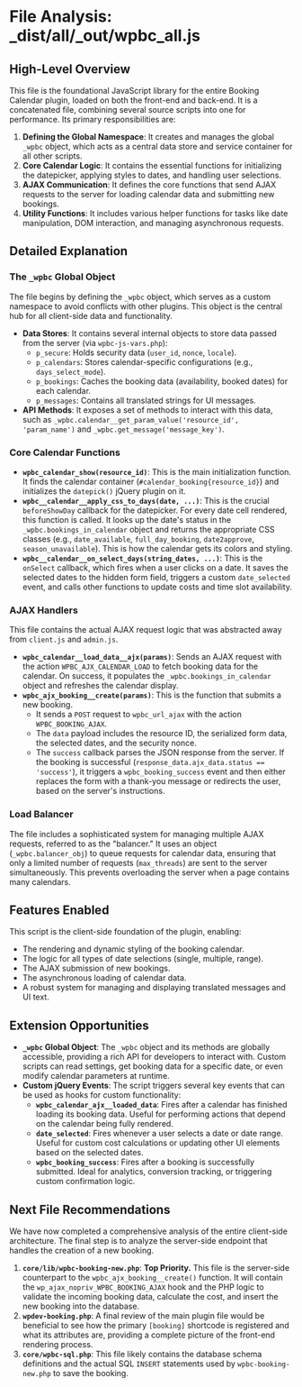 # File Analysis: _dist/all/_out/wpbc_all.js

## High-Level Overview
This file is the foundational JavaScript library for the entire Booking Calendar plugin, loaded on both the front-end and back-end. It is a concatenated file, combining several source scripts into one for performance. Its primary responsibilities are:

1.  **Defining the Global Namespace**: It creates and manages the global `_wpbc` object, which acts as a central data store and service container for all other scripts.
2.  **Core Calendar Logic**: It contains the essential functions for initializing the datepicker, applying styles to dates, and handling user selections.
3.  **AJAX Communication**: It defines the core functions that send AJAX requests to the server for loading calendar data and submitting new bookings.
4.  **Utility Functions**: It includes various helper functions for tasks like date manipulation, DOM interaction, and managing asynchronous requests.

## Detailed Explanation

### The `_wpbc` Global Object
The file begins by defining the `_wpbc` object, which serves as a custom namespace to avoid conflicts with other plugins. This object is the central hub for all client-side data and functionality.

- **Data Stores**: It contains several internal objects to store data passed from the server (via `wpbc-js-vars.php`):
  - `p_secure`: Holds security data (`user_id`, `nonce`, `locale`).
  - `p_calendars`: Stores calendar-specific configurations (e.g., `days_select_mode`).
  - `p_bookings`: Caches the booking data (availability, booked dates) for each calendar.
  - `p_messages`: Contains all translated strings for UI messages.
- **API Methods**: It exposes a set of methods to interact with this data, such as `_wpbc.calendar__get_param_value('resource_id', 'param_name')` and `_wpbc.get_message('message_key')`.

### Core Calendar Functions
- **`wpbc_calendar_show(resource_id)`**: This is the main initialization function. It finds the calendar container (`#calendar_booking{resource_id}`) and initializes the `datepick()` jQuery plugin on it.
- **`wpbc__calendar__apply_css_to_days(date, ...)`**: This is the crucial `beforeShowDay` callback for the datepicker. For every date cell rendered, this function is called. It looks up the date's status in the `_wpbc.bookings_in_calendar` object and returns the appropriate CSS classes (e.g., `date_available`, `full_day_booking`, `date2approve`, `season_unavailable`). This is how the calendar gets its colors and styling.
- **`wpbc__calendar__on_select_days(string_dates, ...)`**: This is the `onSelect` callback, which fires when a user clicks on a date. It saves the selected dates to the hidden form field, triggers a custom `date_selected` event, and calls other functions to update costs and time slot availability.

### AJAX Handlers
This file contains the actual AJAX request logic that was abstracted away from `client.js` and `admin.js`.

- **`wpbc_calendar__load_data__ajx(params)`**: Sends an AJAX request with the action `WPBC_AJX_CALENDAR_LOAD` to fetch booking data for the calendar. On success, it populates the `_wpbc.bookings_in_calendar` object and refreshes the calendar display.
- **`wpbc_ajx_booking__create(params)`**: This is the function that submits a new booking. 
  - It sends a `POST` request to `wpbc_url_ajax` with the action `WPBC_BOOKING_AJAX`.
  - The `data` payload includes the resource ID, the serialized form data, the selected dates, and the security nonce.
  - The `success` callback parses the JSON response from the server. If the booking is successful (`response_data.ajx_data.status == 'success'`), it triggers a `wpbc_booking_success` event and then either replaces the form with a thank-you message or redirects the user, based on the server's instructions.

### Load Balancer
The file includes a sophisticated system for managing multiple AJAX requests, referred to as the "balancer." It uses an object (`_wpbc.balancer_obj`) to queue requests for calendar data, ensuring that only a limited number of requests (`max_threads`) are sent to the server simultaneously. This prevents overloading the server when a page contains many calendars.

## Features Enabled
This script is the client-side foundation of the plugin, enabling:
- The rendering and dynamic styling of the booking calendar.
- The logic for all types of date selections (single, multiple, range).
- The AJAX submission of new bookings.
- The asynchronous loading of calendar data.
- A robust system for managing and displaying translated messages and UI text.

## Extension Opportunities
- **`_wpbc` Global Object**: The `_wpbc` object and its methods are globally accessible, providing a rich API for developers to interact with. Custom scripts can read settings, get booking data for a specific date, or even modify calendar parameters at runtime.
- **Custom jQuery Events**: The script triggers several key events that can be used as hooks for custom functionality:
  - **`wpbc_calendar_ajx__loaded_data`**: Fires after a calendar has finished loading its booking data. Useful for performing actions that depend on the calendar being fully rendered.
  - **`date_selected`**: Fires whenever a user selects a date or date range. Useful for custom cost calculations or updating other UI elements based on the selected dates.
  - **`wpbc_booking_success`**: Fires after a booking is successfully submitted. Ideal for analytics, conversion tracking, or triggering custom confirmation logic.

## Next File Recommendations
We have now completed a comprehensive analysis of the entire client-side architecture. The final step is to analyze the server-side endpoint that handles the creation of a new booking.

1.  **`core/lib/wpbc-booking-new.php`**: **Top Priority.** This file is the server-side counterpart to the `wpbc_ajx_booking__create()` function. It will contain the `wp_ajax_nopriv_WPBC_BOOKING_AJAX` hook and the PHP logic to validate the incoming booking data, calculate the cost, and insert the new booking into the database.
2.  **`wpdev-booking.php`**: A final review of the main plugin file would be beneficial to see how the primary `[booking]` shortcode is registered and what its attributes are, providing a complete picture of the front-end rendering process.
3.  **`core/wpbc-sql.php`**: This file likely contains the database schema definitions and the actual SQL `INSERT` statements used by `wpbc-booking-new.php` to save the booking.
